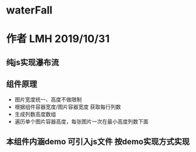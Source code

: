 # waterFall
# 作者 LMH 2019/10/31

## 纯js实现瀑布流
## 组件原理
* 图片宽度统一、高度不做限制
* 根据组件容器宽度/图片容器宽度 获取每行列数
* 生成列数高度数组
* 遍历单个图片容器高度，每张图片一次在最小高度列数下面

## 本组件内涵demo 可引入js文件 按demo实现方式实现